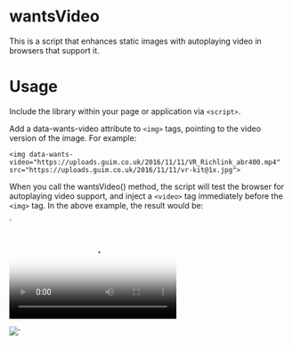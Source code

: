 # wantsVideo

This is a script that enhances static images with autoplaying video in browsers that support it.

# Usage

Include the library within your page or application via `<script>`.

Add a data-wants-video attribute to `<img>` tags, pointing to the video version of the image. For example:

`<img data-wants-video="https://uploads.guim.co.uk/2016/11/11/VR_Richlink_abr400.mp4" src="https://uploads.guim.co.uk/2016/11/11/vr-kit@1x.jpg">`

When you call the wantsVideo() method, the script will test the browser for autoplaying video support, and inject a `<video>` tag immediately before the `<img>` tag. In the above example, the result would be:

`<div class="video">
  <video poster="https://uploads.guim.co.uk/2016/11/11/vr-kit@1x.jpg" loop="true">
    <source src="https://uploads.guim.co.uk/2016/11/11/VR_Richlink_abr400.mp4" type="video/mp4">
  </video>
</div>
<img data-wants-video="https://uploads.guim.co.uk/2016/11/11/VR_Richlink_abr400.mp4" src="https://uploads.guim.co.uk/2016/11/11/vr-kit@1x.jpg">`
